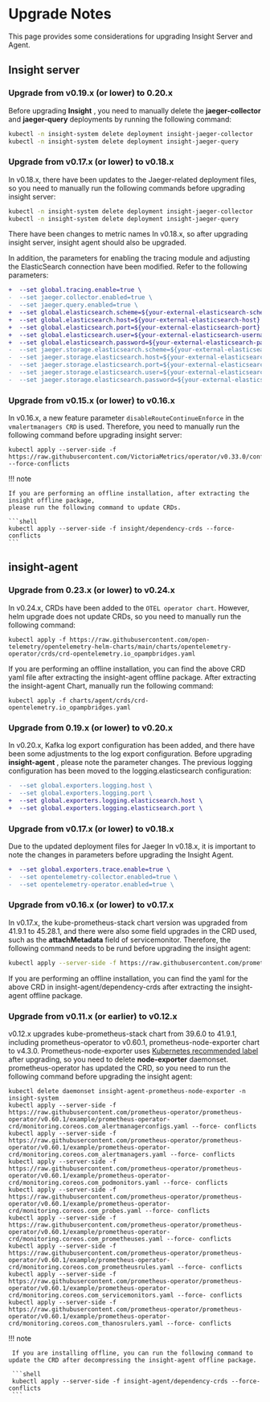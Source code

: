 # Upgrade Notes

This page provides some considerations for upgrading Insight Server and Agent.

## Insight server

### Upgrade from v0.19.x (or lower) to 0.20.x

Before upgrading __Insight__ , you need to manually delete the __jaeger-collector__ and
__jaeger-query__ deployments by running the following command:

```bash
kubectl -n insight-system delete deployment insight-jaeger-collector
kubectl -n insight-system delete deployment insight-jaeger-query
```

### Upgrade from v0.17.x (or lower) to v0.18.x

In v0.18.x, there have been updates to the Jaeger-related deployment files,
so you need to manually run the following commands before upgrading insight server:

```bash
kubectl -n insight-system delete deployment insight-jaeger-collector
kubectl -n insight-system delete deployment insight-jaeger-query
```

There have been changes to metric names In v0.18.x, so after upgrading insight server,
insight agent should also be upgraded.

In addition, the parameters for enabling the tracing module and adjusting the ElasticSearch connection
have been modified. Refer to the following parameters:

```diff
+  --set global.tracing.enable=true \
-  --set jaeger.collector.enabled=true \
-  --set jaeger.query.enabled=true \
+  --set global.elasticsearch.scheme=${your-external-elasticsearch-scheme} \
+  --set global.elasticsearch.host=${your-external-elasticsearch-host} \
+  --set global.elasticsearch.port=${your-external-elasticsearch-port} \
+  --set global.elasticsearch.user=${your-external-elasticsearch-username} \
+  --set global.elasticsearch.password=${your-external-elasticsearch-password} \
-  --set jaeger.storage.elasticsearch.scheme=${your-external-elasticsearch-scheme} \
-  --set jaeger.storage.elasticsearch.host=${your-external-elasticsearch-host} \
-  --set jaeger.storage.elasticsearch.port=${your-external-elasticsearch-port} \
-  --set jaeger.storage.elasticsearch.user=${your-external-elasticsearch-username} \
-  --set jaeger.storage.elasticsearch.password=${your-external-elasticsearch-password} \
```

### Upgrade from v0.15.x (or lower) to v0.16.x

In v0.16.x, a new feature parameter `disableRouteContinueEnforce` in the `vmalertmanagers CRD`
is used. Therefore, you need to manually run the following command before upgrading insight server:

```shell
kubectl apply --server-side -f https://raw.githubusercontent.com/VictoriaMetrics/operator/v0.33.0/config/crd/bases/operator.victoriametrics.com_vmalertmanagers.yaml --force-conflicts
```

!!! note

    If you are performing an offline installation, after extracting the insight offline package,
    please run the following command to update CRDs.
    
    ```shell
    kubectl apply --server-side -f insight/dependency-crds --force-conflicts 
    ```

## insight-agent

### Upgrade from 0.23.x (or lower) to v0.24.x

In v0.24.x, CRDs have been added to the `OTEL operator chart`. However,
helm upgrade does not update CRDs, so you need to manually run the following command:

```shell
kubectl apply -f https://raw.githubusercontent.com/open-telemetry/opentelemetry-helm-charts/main/charts/opentelemetry-operator/crds/crd-opentelemetry.io_opampbridges.yaml
```

If you are performing an offline installation, you can find the above CRD yaml file after extracting the
insight-agent offline package. After extracting the insight-agent Chart, manually run the following command:

```shell
kubectl apply -f charts/agent/crds/crd-opentelemetry.io_opampbridges.yaml
```

### Upgrade from 0.19.x (or lower) to v0.20.x

In v0.20.x, Kafka log export configuration has been added, and there have been some adjustments
to the log export configuration. Before upgrading __insight-agent__ , please note the parameter changes.
The previous logging configuration has been moved to the logging.elasticsearch configuration:

```diff
-  --set global.exporters.logging.host \
-  --set global.exporters.logging.port \
+  --set global.exporters.logging.elasticsearch.host \
+  --set global.exporters.logging.elasticsearch.port \
```

### Upgrade from v0.17.x (or lower) to v0.18.x

Due to the updated deployment files for Jaeger In v0.18.x, it is important to
note the changes in parameters before upgrading the Insight Agent.

```diff
+  --set global.exporters.trace.enable=true \
-  --set opentelemetry-collector.enabled=true \
-  --set opentelemetry-operator.enabled=true \
```

### Upgrade from v0.16.x (or lower) to v0.17.x

In v0.17.x, the kube-prometheus-stack chart version was upgraded from 41.9.1 to 45.28.1, and
there were also some field upgrades in the CRD used, such as the __attachMetadata__ field of
servicemonitor. Therefore, the following command needs to be rund before upgrading the insight agent:

```bash
kubectl apply --server-side -f https://raw.githubusercontent.com/prometheus-operator/prometheus-operator/v0.65.1/example/prometheus-operator-crd/monitoring.coreos.com_servicemonitors.yaml --force-conflicts
```

If you are performing an offline installation, you can find the yaml for the above CRD in
insight-agent/dependency-crds after extracting the insight-agent offline package.

### Upgrade from v0.11.x (or earlier) to v0.12.x

v0.12.x upgrades kube-prometheus-stack chart from 39.6.0 to 41.9.1, including prometheus-operator to v0.60.1, prometheus-node-exporter chart to v4.3.0.
Prometheus-node-exporter uses [Kubernetes recommended label](https://kubernetes.io/docs/concepts/overview/working-with-objects/common-labels/) after upgrading, so you need to delete __node-exporter__ daemonset.
prometheus-operator has updated the CRD, so you need to run the following command before upgrading the insight agent:

```shell linenums="1"
kubectl delete daemonset insight-agent-prometheus-node-exporter -n insight-system
kubectl apply --server-side -f https://raw.githubusercontent.com/prometheus-operator/prometheus-operator/v0.60.1/example/prometheus-operator-crd/monitoring.coreos.com_alertmanagerconfigs.yaml --force- conflicts
kubectl apply --server-side -f https://raw.githubusercontent.com/prometheus-operator/prometheus-operator/v0.60.1/example/prometheus-operator-crd/monitoring.coreos.com_alertmanagers.yaml --force- conflicts
kubectl apply --server-side -f https://raw.githubusercontent.com/prometheus-operator/prometheus-operator/v0.60.1/example/prometheus-operator-crd/monitoring.coreos.com_podmonitors.yaml --force- conflicts
kubectl apply --server-side -f https://raw.githubusercontent.com/prometheus-operator/prometheus-operator/v0.60.1/example/prometheus-operator-crd/monitoring.coreos.com_probes.yaml --force- conflicts
kubectl apply --server-side -f https://raw.githubusercontent.com/prometheus-operator/prometheus-operator/v0.60.1/example/prometheus-operator-crd/monitoring.coreos.com_prometheuses.yaml --force- conflicts
kubectl apply --server-side -f https://raw.githubusercontent.com/prometheus-operator/prometheus-operator/v0.60.1/example/prometheus-operator-crd/monitoring.coreos.com_prometheusrules.yaml --force- conflicts
kubectl apply --server-side -f https://raw.githubusercontent.com/prometheus-operator/prometheus-operator/v0.60.1/example/prometheus-operator-crd/monitoring.coreos.com_servicemonitors.yaml --force- conflicts
kubectl apply --server-side -f https://raw.githubusercontent.com/prometheus-operator/prometheus-operator/v0.60.1/example/prometheus-operator-crd/monitoring.coreos.com_thanosrulers.yaml --force- conflicts
```

!!! note

     If you are installing offline, you can run the following command to update the CRD after decompressing the insight-agent offline package.
    
     ```shell
     kubectl apply --server-side -f insight-agent/dependency-crds --force-conflicts
     ```
